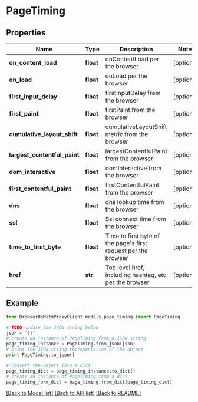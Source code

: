 # PageTiming


## Properties
Name | Type | Description | Notes
------------ | ------------- | ------------- | -------------
**on_content_load** | **float** | onContentLoad per the browser | [optional] 
**on_load** | **float** | onLoad per the browser | [optional] 
**first_input_delay** | **float** | firstInputDelay from the browser | [optional] 
**first_paint** | **float** | firstPaint from the browser | [optional] 
**cumulative_layout_shift** | **float** | cumulativeLayoutShift metric from the browser | [optional] 
**largest_contentful_paint** | **float** | largestContentfulPaint from the browser | [optional] 
**dom_interactive** | **float** | domInteractive from the browser | [optional] 
**first_contentful_paint** | **float** | firstContentfulPaint from the browser | [optional] 
**dns** | **float** | dns lookup time from the browser | [optional] 
**ssl** | **float** | Ssl connect time from the browser | [optional] 
**time_to_first_byte** | **float** | Time to first byte of the page&#39;s first request per the browser | [optional] 
**href** | **str** | Top level href, including hashtag, etc per the browser | [optional] 

## Example

```python
from BrowserUpMitmProxyClient.models.page_timing import PageTiming

# TODO update the JSON string below
json = "{}"
# create an instance of PageTiming from a JSON string
page_timing_instance = PageTiming.from_json(json)
# print the JSON string representation of the object
print PageTiming.to_json()

# convert the object into a dict
page_timing_dict = page_timing_instance.to_dict()
# create an instance of PageTiming from a dict
page_timing_form_dict = page_timing.from_dict(page_timing_dict)
```
[[Back to Model list]](../README.md#documentation-for-models) [[Back to API list]](../README.md#documentation-for-api-endpoints) [[Back to README]](../README.md)


